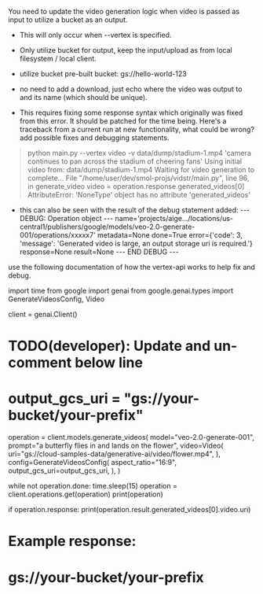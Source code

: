 
You need to update the video generation logic when video is passed as input to utilize a bucket as an output. 
- This will only occur when --vertex is specified.
- Only utilize bucket for output, keep the input/upload as from local filesystem / local client.
- utilize bucket pre-built bucket: gs://hello-world-123
- no need to add a download, just echo where the video was output to and its name (which should be unique).

- This requires fixing some response syntax which originally was fixed from this error. It should be patched for the time being.
Here's a traceback from a current run at new functionality, what could be wrong? add possible fixes and debugging statements.
> python main.py --vertex video -v data/dump/stadium-1.mp4  'camera continues to pan across the stadium of cheering fans' 
        Using initial video from: data/dump/stadium-1.mp4
        Waiting for video generation to complete...
        File "/home/user/dev/smol-projs/vidstr/main.py", line 96, in generate_video
            video = operation.response.generated_videos[0]
        AttributeError: 'NoneType' object has no attribute 'generated_videos'
- this can also be seen with the result of the debug statement added:
--- DEBUG: Operation object ---
name='projects/aige.../locations/us-central1/publishers/google/models/veo-2.0-generate-001/operations/xxxxx7' metadata=None done=True error={'code': 3, 'message': 'Generated video is large, an output storage uri is required.'} response=None result=None
--- END DEBUG ---

use the following documentation of how the vertex-api works to help fix and debug. 

import time
from google import genai
from google.genai.types import GenerateVideosConfig, Video

client = genai.Client()

# TODO(developer): Update and un-comment below line
# output_gcs_uri = "gs://your-bucket/your-prefix"

operation = client.models.generate_videos(
    model="veo-2.0-generate-001",
    prompt="a butterfly flies in and lands on the flower",
    video=Video(
        uri="gs://cloud-samples-data/generative-ai/video/flower.mp4",
    ),
    config=GenerateVideosConfig(
        aspect_ratio="16:9",
        output_gcs_uri=output_gcs_uri,
    ),
)

while not operation.done:
    time.sleep(15)
    operation = client.operations.get(operation)
    print(operation)

if operation.response:
    print(operation.result.generated_videos[0].video.uri)

# Example response:
# gs://your-bucket/your-prefix